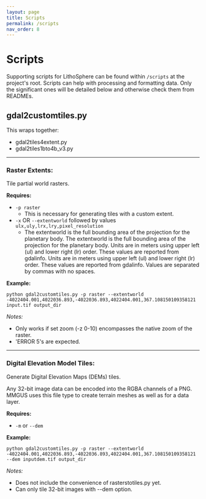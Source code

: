 ```yaml
---
layout: page
title: Scripts
permalink: /scripts
nav_order: 8
---
```


# Scripts

Supporting scripts for LithoSphere can be found within `/scripts` at the project's root. Scripts can help with processing and formatting data. Only the significant ones will be detailed below and otherwise check them from READMEs.

## gdal2customtiles.py

This wraps together:

-   gdal2tiles4extent.py
-   gdal2tiles1bto4b_v3.py

---

### Raster Extents:

Tile partial world rasters.

**Requires:**

-   `-p raster`
    -   This is necessary for generating tiles with a custom extent.
-   `-x` OR `--extentworld` followed by values `ulx,uly,lrx,lry,pixel_resolution`
    -   The extentworld is the full bounding area of the projection for the planetary body. The extentworld is the full bounding area of the projection for the planetary body. Units are in meters using upper left (ul) and lower right (lr) order. These values are reported from gdalinfo. Units are in meters using upper left (ul) and lower right (lr) order. These values are reported from gdalinfo. Values are separated by commas with no spaces.

**Example:**

```
python gdal2customtiles.py -p raster --extentworld -4022404.001,4022036.893,-4022036.893,4022404.001,367.108150109358121 input.tif output_dir
```

_Notes:_

-   Only works if set zoom (-z 0-10) encompasses the native zoom of the raster.
-   'ERROR 5's are expected.

---

### Digital Elevation Model Tiles:

Generate Digital Elevation Maps (DEMs) tiles.

Any 32-bit image data can be encoded into the RGBA channels of a PNG. MMGUS uses this file type to create terrain meshes as well as for a data layer.

**Requires:**

-   `-m` or `--dem`

**Example:**

```
python gdal2customtiles.py -p raster --extentworld -4022404.001,4022036.893,-4022036.893,4022404.001,367.108150109358121 --dem inputdem.tif output_dir
```

_Notes:_

-   Does not include the convenience of rasterstotiles.py yet.
-   Can only tile 32-bit images with --dem option.
